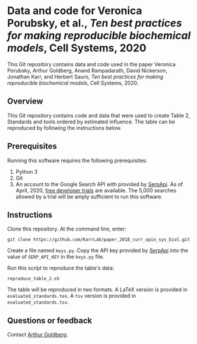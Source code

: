 # Data and code for Veronica Porubsky, et al., *Ten best practices for making reproducible biochemical models*, Cell Systems, 2020

This Git repository contains data and code used in the paper Veronica Porubsky, Arthur Goldberg, Anand Rampadarath, David Nickerson, Jonathan Karr, and Herbert Sauro, *Ten best practices for making reproducible biochemical models*, Cell Systems, 2020.

[//]: # (Todo: add exact paper reference; check table number and name.)
[//]: # (Todo: add exact paper reference.)


## Overview
This Git repository contains code and data that were used to create Table 2, Standards and tools ordered by estimated influence.
The table can be reproduced by following the instructions below.

## Prerequisites

Running this software requires the following prerequisites:

1. Python 3
2. Git
3. An account to the Google Search API with provided by [SerpApi](https://serpapi.com/). As of April, 2020, [free developer trials](https://serpapi.com/#pricing) are available. The 5,000 searches allowed by a trial will be amply sufficient to run this software.

## Instructions

Clone this repository. At the command line, enter:

    git clone https://github.com/KarrLab/paper_2018_curr_opin_sys_biol.git

Create a file named `keys.py`.
Copy the API key provided by [SerpApi](https://serpapi.com/manage-api-key) into the value of `SERP_API_KEY` in the `keys.py` file.

Run this script to reproduce the table's data:

    reproduce_table_2.sh

The table will be reproduced in two formats.
A LaTeX version is provided in `evaluated_standards.tex`.
A `tsv` version is provided in `evaluated_standards.tsv`.

## Questions or feedback

Contact [Arthur Goldberg](mailto:Arthur_dot_Goldberg@mssm.edu).
